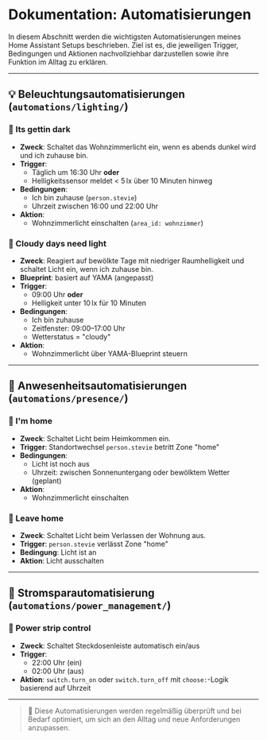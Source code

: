 # Dokumentation: Automatisierungen

In diesem Abschnitt werden die wichtigsten Automatisierungen meines Home Assistant Setups beschrieben. Ziel ist es, die jeweiligen Trigger, Bedingungen und Aktionen nachvollziehbar darzustellen sowie ihre Funktion im Alltag zu erklären.

---

## 💡 Beleuchtungsautomatisierungen (`automations/lighting/`)

### 📘 Its gettin dark
- **Zweck**: Schaltet das Wohnzimmerlicht ein, wenn es abends dunkel wird und ich zuhause bin.
- **Trigger**:
  - Täglich um 16:30 Uhr **oder**
  - Helligkeitssensor meldet < 5 lx über 10 Minuten hinweg
- **Bedingungen**:
  - Ich bin zuhause (`person.stevie`)
  - Uhrzeit zwischen 16:00 und 22:00 Uhr
- **Aktion**:
  - Wohnzimmerlicht einschalten (`area_id: wohnzimmer`)

### 📘 Cloudy days need light
- **Zweck**: Reagiert auf bewölkte Tage mit niedriger Raumhelligkeit und schaltet Licht ein, wenn ich zuhause bin.
- **Blueprint**: basiert auf YAMA (angepasst)
- **Trigger**:
  - 09:00 Uhr **oder**
  - Helligkeit unter 10 lx für 10 Minuten
- **Bedingungen**:
  - Ich bin zuhause
  - Zeitfenster: 09:00–17:00 Uhr
  - Wetterstatus = "cloudy"
- **Aktion**:
  - Wohnzimmerlicht über YAMA-Blueprint steuern

---

## 🧍 Anwesenheitsautomatisierungen (`automations/presence/`)

### 📘 I'm home
- **Zweck**: Schaltet Licht beim Heimkommen ein.
- **Trigger**: Standortwechsel `person.stevie` betritt Zone "home"
- **Bedingungen**:
  - Licht ist noch aus
  - Uhrzeit: zwischen Sonnenuntergang oder bewölktem Wetter (geplant)
- **Aktion**:
  - Wohnzimmerlicht einschalten

### 📘 Leave home
- **Zweck**: Schaltet Licht beim Verlassen der Wohnung aus.
- **Trigger**: `person.stevie` verlässt Zone "home"
- **Bedingung**: Licht ist an
- **Aktion**: Licht ausschalten

---

## 🔌 Stromsparautomatisierung (`automations/power_management/`)

### 📘 Power strip control
- **Zweck**: Schaltet Steckdosenleiste automatisch ein/aus
- **Trigger**:
  - 22:00 Uhr (ein)
  - 02:00 Uhr (aus)
- **Aktion**: `switch.turn_on` oder `switch.turn_off` mit `choose:`-Logik basierend auf Uhrzeit

---

> 🔄 Diese Automatisierungen werden regelmäßig überprüft und bei Bedarf optimiert, um sich an den Alltag und neue Anforderungen anzupassen.
